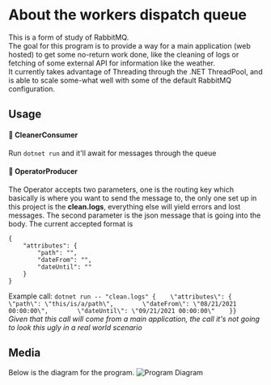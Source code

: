 # About the workers dispatch queue
This is a form of study of RabbitMQ.\
The goal for this program is to provide a way for a main application (web hosted) to get some no-return work done, like the cleaning of logs or fetching of some external API for information like the weather.\
It currently takes advantage of Threading through the .NET ThreadPool, and is able to scale some-what well with some of the default RabbitMQ configuration.

## Usage
#### 🧽 CleanerConsumer
Run `dotnet run` and it'll await for messages through the queue
#### 👮 OperatorProducer
The Operator accepts two parameters, one is the routing key which basically is where you want to send the message to, the only one set up in this project is the **clean.logs**, everything else will yield errors and lost messages. The second parameter is the json message that is going into the body. The current accepted format is 
```
{
    "attributes": {
        "path": "",
        "dateFrom": "",
        "dateUntil": ""
    }
}
```
Example call: `dotnet run -- "clean.logs" {    \"attributes\": {        \"path\": \"this/is/a/path\",        \"dateFrom\": \"08/21/2021 00:00:00\",        \"dateUntil\": \"09/21/2021 00:00:00\"    }}`\
*Given that this call will come from a main application, the call it's not going to look this ugly in a real world scenario*

## Media
Below is the diagram for the program.
![Program Diagram](https://svgshare.com/i/_68.svg)
